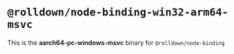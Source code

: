 # `@rolldown/node-binding-win32-arm64-msvc`

This is the **aarch64-pc-windows-msvc** binary for `@rolldown/node-binding`
